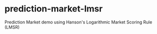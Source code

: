 prediction-market-lmsr
======================

Prediction Market demo using Hanson's Logarithmic Market Scoring Rule (LMSR)
